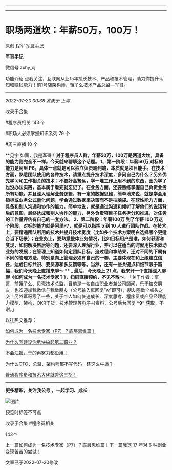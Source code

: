 ----------------------------------------
----------------------------------------
#  职场两道坎：年薪50万，100万！

原创 程军  [ 军哥手记 ](javascript:void\(0\);)

**军哥手记** ![]()

微信号 zxhy_cj

功能介绍 点我关注，互联网从业15年擅长技术、产品和技术管理，助力你提升认知和赚钱能力！前1号店架构师，饿了么技术产品总监—军哥。

____

_2022-07-20 00:38_ _发表于 上海_

收录于合集

#程序员相关 143 个

#职场人必须掌握知识系列 79 个

#周三直播 10 个

**见字 如面，我是军哥！**对于程序员人群，年薪50万，100万是两道大坎，具备的能力则完全不一样。今天就来聊聊这个话题。
**1、第一阶段：年薪50万** 对标的能力是阿里
P6，具体一点就是可以独立负责端到端，本质就是项目能手。在技术方面，熟悉团队使用的各种技术，请重点提升技术深度，多问自己为什么？另外优先学习和工作相关的技术；不要好高骛远，学一堆工作上用不到的东西，因为学了也没办法实践，基本属于看完就忘记了。在业务方面，还要熟练掌握自己负责业务所有功能，并且深入理解业务逻辑，有一定的数据思维，简单地来说，就是学会用指标或业务公式量化问题，学会通过数据来决策而不是拍脑袋。在软性能力方面，具备和别人沟通和协作的能力，简单地说，就是通过沟通和倾听了解他们的说话背后的意图，最终达成和别人协作的能力，另外负责项目子任务拆分和推进，对任务的工作量评估有自己的一套方法。
**2、第二阶段：年薪100万** 到了年薪 100 万这个阶段，对标的能力就是阿里P7，就是可以指挥 5 到 10
人进行团队作战。在技术上，要精通团队所用的技术并提升技术宽度（比如多个技术方案明白选择哪个更适合当下场景）；在业务上，要熟悉整体业务情况，比如目标用户是谁，如何获客和变现，如何解决售后等问题，还要深入理解行业，并可以在适当的时候用技术驱动业务的发展；在管理上知道如何定团队目标，追过程和拿结果，还对不同的下属有不同的管理方法，特别是向上管理必须有自己的一套，主要体现在和上级建立信任，达成目标共识、要资源和多反馈等等。当然，还有一些关键点和细节限于篇幅，我们今天晚上直播来聊～
** _ **最后，今天晚上 21 点，我来开一个直播深入聊聊《如何成为一名技术专家？》，扫码直接预约，不见不散～**_**
「关于作者：军哥，前饿了么、贝壳技术总监，目前是一名自由职业者兼公司顾问，乐于结交朋友，也欢迎加我微信与我做朋友（公号输入框回复“w”即可），朋友圈做个点头之交！另外军哥写了一些，关于个人如何快速成长、深度思考、程序员或产品经理能力模型、架构，OKR干货，技术管理等电子书资料，公号后台回复
**“9”** 获取，不谢。」  

以往热文推荐：

[如何成为一名技术专家（P7）？底层思维篇！](http://mp.weixin.qq.com/s?__biz=MzA3MDU2MjM4Ng==&mid=2247496320&idx=1&sn=ca7ad72fc1d7ddcdeeecee885edc124b&chksm=9f3855bda84fdcabdcc089a89131b52ae2582a6256a096d23a60605a01321582623c01e79c10&scene=21#wechat_redirect)  

[为什么我建议你尽快搞起第二职业？](http://mp.weixin.qq.com/s?__biz=MzA3MDU2MjM4Ng==&mid=2247496313&idx=1&sn=aa89391e497134feff7b00ac19e5b299&chksm=9f385544a84fdc529eaaaa9b840b61280100314c971ace6cd15978fb379cf2aa6d1d50198ba8&scene=21#wechat_redirect)  

[不会汇报，干的再努力都没用！](http://mp.weixin.qq.com/s?__biz=MzA3MDU2MjM4Ng==&mid=2247496301&idx=1&sn=b025b1c1ed50630b6b9ccf7d13319a7f&chksm=9f385550a84fdc46f022e9f36183498092e0e61c002d91cac74cbba0bdd082db23a08509a9aa&scene=21#wechat_redirect)  

[为什么CTO、总监、架构师都不写代码，还这么牛逼？](http://mp.weixin.qq.com/s?__biz=MzA3MDU2MjM4Ng==&mid=2247496161&idx=1&sn=2ddae63db78b6b72eff12abc2d2e79d6&chksm=9f3856dca84fdfcacc9369a7e5c30f0a879025be83ce1c27e411ae4c3c791bb44b912efdd2b4&scene=21#wechat_redirect)

[普通程序员和技术大佬就差这三招！](http://mp.weixin.qq.com/s?__biz=MzA3MDU2MjM4Ng==&mid=2247496174&idx=1&sn=b5deaacea81acf3d29c715aaa4700e3f&chksm=9f3856d3a84fdfc562d69c58526a5d85c81ee8489b21f132dba62b94a62b4c5b81d69f08cc56&scene=21#wechat_redirect)

  

* * *

  

 **更多精彩，关注我公号** **，一起学习、成长**

![图片](https://mmbiz.qpic.cn/mmbiz_png/b96CibCt70iaajvl7fD4ZCicMcjhXMp1v6UibM134tIsO1j5yqHyNhh9arj090oAL7zGhRJRq6cFqFOlDZMleLl4pw/640?wx_fmt=png)

预览时标签不可点

收录于合集 #程序员相关

143个

上一篇如何成为一名技术专家（P7）？底层思维篇！下一篇我这 17 年对 6 种副业变现苦苦的尝试！

文章已于2022-07-20修改

